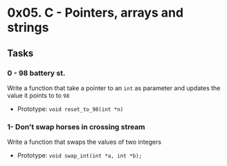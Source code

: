 # 0x05. C - Pointers, arrays and strings

## Tasks

### 0 - 98 battery st.
Write a function that take a pointer to an `int` as parameter and updates the value it points to to `98`

 - Prototype: `void reset_to_98(int *n)`

### 1- Don't swap horses in crossing stream
Write a function that swaps the values of two integers

 - Prototype: `void swap_int(int *a, int *b);`
